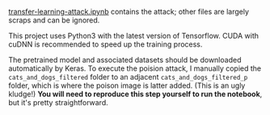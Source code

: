 [transfer-learning-attack.ipynb](https://github.com/WileyCorning/CS782-poison-frogs/blob/master/transfer-learning-attack.ipynb) contains the attack; other files are largely scraps and can be ignored.

This project uses Python3 with the latest version of Tensorflow. CUDA with cuDNN is recommended to speed up the training process.

The pretrained model and associated datasets should be downloaded automatically by Keras. To execute the poision attack, I manually copied the `cats_and_dogs_filtered` folder to an adjacent `cats_and_dogs_filtered_p` folder, which is where the poison image is latter added. (This is an ugly kludge!) **You will need to reproduce this step yourself to run the notebook**, but it's pretty straightforward.

